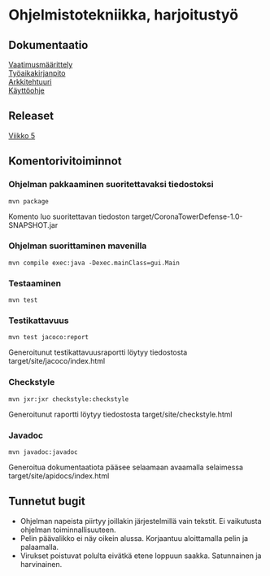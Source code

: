 # Ohjelmistotekniikka, harjoitustyö

## Dokumentaatio
[Vaatimusmäärittely](https://github.com/Valokoodari/tkt-ohte-ht/blob/master/dokumentointi/vaatimusmaarittely.md)  
[Työaikakirjanpito](https://github.com/Valokoodari/tkt-ohte-ht/blob/master/dokumentointi/tyoaikakirjanpito.md)  
[Arkkitehtuuri](https://github.com/Valokoodari/tkt-ohte-ht/blob/master/dokumentointi/arkkitehtuuri.md)  
[Käyttöohje](https://github.com/Valokoodari/tkt-ohte-ht/blob/master/dokumentointi/kayttoohje.md)

## Releaset
[Viikko 5](https://github.com/Valokoodari/tkt-ohte-ht/releases/tag/v0.5.1)

## Komentorivitoiminnot
### Ohjelman pakkaaminen suoritettavaksi tiedostoksi
```
mvn package
```
Komento luo suoritettavan tiedoston target/CoronaTowerDefense-1.0-SNAPSHOT.jar

### Ohjelman suorittaminen mavenilla
```
mvn compile exec:java -Dexec.mainClass=gui.Main
```

### Testaaminen
```
mvn test
```
### Testikattavuus
```
mvn test jacoco:report
```
Generoitunut testikattavuusraportti löytyy tiedostosta target/site/jacoco/index.html

### Checkstyle
```
mvn jxr:jxr checkstyle:checkstyle
```
Generoitunut raportti löytyy tiedostosta target/site/checkstyle.html

### Javadoc
```
mvn javadoc:javadoc
```
Generoitua dokumentaatiota pääsee selaamaan avaamalla selaimessa target/site/apidocs/index.html

## Tunnetut bugit
- Ohjelman napeista piirtyy joillakin järjestelmillä vain tekstit. Ei vaikutusta ohjelman toiminnallisuuteen.
- Pelin päävalikko ei näy oikein alussa. Korjaantuu aloittamalla pelin ja palaamalla.
- Virukset poistuvat polulta eivätkä etene loppuun saakka. Satunnainen ja harvinainen.
